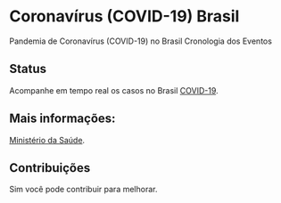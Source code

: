 # Coronavírus (COVID-19) Brasil
Pandemia de Coronavírus (COVID-19) no Brasil Cronologia dos Eventos

## Status
Acompanhe em tempo real os casos no Brasil
[COVID-19](https://joelbarbosa.github.io/coronavirus-brasil/index.html).


## Mais informações:
[Ministério da Saúde](https://saude.gov.br/).


## Contribuições
Sim você pode contribuir para melhorar.
